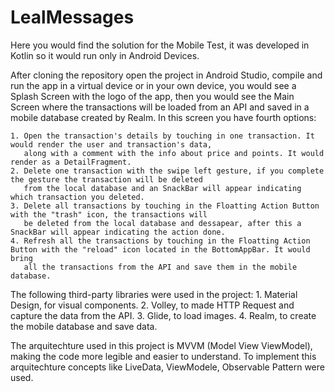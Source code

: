 # LealMessages

Here you would find the solution for the Mobile Test, it was developed in Kotlin so it would run only in Android Devices.

After cloning the repository open the project in Android Studio, compile and run the app in a virtual device or in your own device, you would see a Splash Screen
with the logo of the app, then you would see the Main Screen where the transactions will be loaded from an API and saved in a mobile database created by Realm. In this screen you have fourth options:

    1. Open the transaction's details by touching in one transaction. It would render the user and transaction's data, 
       along with a comment with the info about price and points. It would render as a DetailFragment.
    2. Delete one transaction with the swipe left gesture, if you complete the gesture the transaction will be deleted
       from the local database and an SnackBar will appear indicating which transaction you deleted.
    3. Delete all transactions by touching in the Floatting Action Button with the "trash" icon, the transactions will
       be deleted from the local database and dessapear, after this a SnackBar will appear indicating the action done.
    4. Refresh all the transactions by touching in the Floatting Action Button with the "reload" icon located in the BottomAppBar. It would bring 
       all the transactions from the API and save them in the mobile database.
       
The following third-party libraries were used in the project:
    1. Material Design, for visual components.
    2. Volley, to made HTTP Request and capture the data from the API.
    3. Glide, to load images.
    4. Realm, to create the mobile database and save data.
    
The arquitechture used in this project is MVVM (Model View ViewModel), making the code more legible and easier to understand. To implement this arquitechture
concepts like LiveData, ViewModele, Observable Pattern were used.
